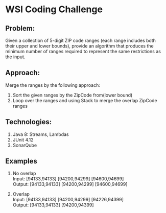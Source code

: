 # WSI Coding Challenge

## Problem:
Given a collection of 5-digit ZIP code ranges (each range includes both their upper and lower bounds), provide an algorithm that produces
the minimum number of ranges required to represent the same restrictions as the input.

## Approach:
Merge the ranges by the following approach:
1. Sort the given ranges by the ZipCode from(lower bound)
2. Loop over the ranges and using Stack to merge the overlap ZipCode ranges  

## Technologies:
1. Java 8: Streams, Lambdas
2. JUnit 4.12
3. SonarQube

## Examples
1. No overlap   
Input: [94133,94133] [94200,94299] [94600,94699]   
Output: [94133,94133] [94200,94299] [94600,94699]

2. Overlap  
Input: [94133,94133] [94200,94299] [94226,94399]    
Output: [94133,94133] [94200,94399]